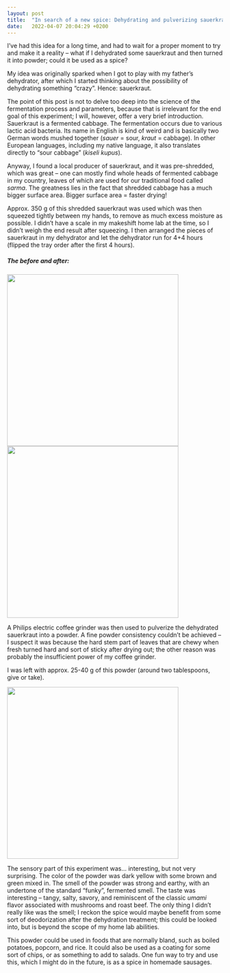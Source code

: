 ```yaml
---
layout: post
title:  "In search of a new spice: Dehydrating and pulverizing sauerkraut"
date:   2022-04-07 20:04:29 +0200
---
```


I’ve had this idea for a long time, and had to wait for a proper moment to try and make it a reality – what if I dehydrated some sauerkraut and then turned it into powder; could it be used as a spice?

My idea was originally sparked when I got to play with my father’s dehydrator, after which I started thinking about the possibility of dehydrating something “crazy”. Hence: sauerkraut. 

The point of this post is not to delve too deep into the science of the fermentation process and parameters, because that is irrelevant for the end goal of this experiment; I will, however, offer a very brief introduction. Sauerkraut is a fermented cabbage. The fermentation occurs due to various lactic acid bacteria. Its name in English is kind of weird and is basically two German words mushed together (*sauer* = sour, *kraut* = cabbage). In other European languages, including my native language, it also translates directly to “sour cabbage” (*kiseli kupus*).

Anyway, I found a local producer of sauerkraut, and it was pre-shredded, which was great – one can mostly find whole heads of fermented cabbage in my country, leaves of which are used for our traditional food called *sarma*. The greatness lies in the fact that shredded cabbage has a much bigger surface area. Bigger surface area = faster drying!

Approx. 350 g of this shredded sauerkraut was used which was then squeezed tightly between my hands, to remove as much excess moisture as possible. I didn’t have a scale in my makeshift home lab at the time, so I didn’t weigh the end result after squeezing. I then arranged the pieces of sauerkraut in my dehydrator and let the dehydrator run for 4+4 hours (flipped the tray order after the first 4 hours).

##### The before and after:

<img src="https://i.imgur.com/frZiFAb.jpg" height="400 px" width="auto"> <br>
<img src="https://i.imgur.com/mXeVD47.jpg" height="400 px" width="auto">

A Philips electric coffee grinder was then used to pulverize the dehydrated sauerkraut into a powder. A fine powder consistency couldn’t be achieved – I suspect it was because the hard stem part of leaves that are chewy when fresh turned hard and sort of sticky after drying out; the other reason was probably the insufficient power of my coffee grinder.

I was left with approx. 25-40 g of this powder (around two tablespoons, give or take).

<img src="https://i.imgur.com/Gjr1yXI.jpg" height="400 px" width="auto">

The sensory part of this experiment was... interesting, but not very surprising. The color of the powder was dark yellow with some brown and green mixed in. The smell of the powder was strong and earthy, with an undertone of the standard “funky”, fermented smell. The taste was interesting – tangy, salty, savory, and reminiscent of the classic *umami* flavor associated with mushrooms and roast beef. The only thing I didn’t really like was the smell; I reckon the spice would maybe benefit from some sort of deodorization after the dehydration treatment; this could be looked into, but is beyond the scope of my home lab abilities.

This powder could be used in foods that are normally bland, such as boiled potatoes, popcorn, and rice. It could also be used as a coating for some sort of chips, or as something to add to salads. One fun way to try and use this, which I might do in the future, is as a spice in homemade sausages.
